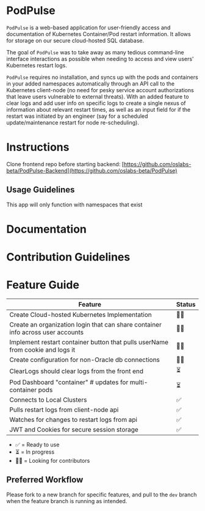 # PodPulse
`PodPulse` is a web-based application for user-friendly access and documentation of Kubernetes Container/Pod restart information. It allows for storage on our secure cloud-hosted SQL database. 

The goal of `PodPulse` was to take away as many tedious command-line interface interactions as possible when needing to access and view users' Kubernetes restart logs. 

`PodPulse` requires no installation, and syncs up with the pods and containers in your added namespaces automatically through an API call to the Kubernetes client-node (no need for pesky service account authorizations that leave users vulnerable to external threats). With an added feature to clear logs and add user info on specific logs to create a single nexus of information about relevant restart times, as well as an input field for if the restart was initiated by an engineer (say for a scheduled update/maintenance restart for node re-scheduling).

# Instructions
Clone frontend repo before starting backend: [https://github.com/oslabs-beta/PodPulse-Backend](https://github.com/oslabs-beta/PodPulse)
## Usage Guidelines
This app will only function with namespaces that exist
# Documentation
# Contribution Guidelines
# Feature Guide
| Feature                                                                               | Status    |
|---------------------------------------------------------------------------------------|-----------|
| Create Cloud-hosted Kubernetes Implementation                                         | 🙏🏻        |
| Create an organization login that can share container info across user accounts       | 🙏🏻        |
| Implement restart container button that pulls userName from cookie and logs it        | 🙏🏻        |
| Create configuration for non-Oracle db connections                                    | 🙏🏻        |
| ClearLogs should clear logs from the front end                                        | ⏳         |
| Pod Dashboard "container" # updates for multi-container pods                          | ⏳         |
| Connects to Local Clusters                                                            | ✅        |
| Pulls restart logs from client-node api                                               | ✅        |
| Watches for changes to restart logs from api                                          | ✅        |
| JWT and Cookies for secure session storage                                            | ✅        |


- ✅ = Ready to use
- ⏳ = In progress
- 🙏🏻 = Looking for contributors
## Preferred Workflow
Please fork to a new branch for specific features, and pull to the `dev` branch when the feature branch is running as intended.
